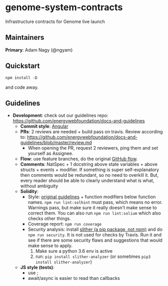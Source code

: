 # genome-system-contracts
Infrastructure contracts for Genome live launch

## Maintainers
**Primary**: Adam Nagy (@ngyam)

## Quickstart
```
npm install -D
```
and code away.

## Guidelines
 - **Development**: check out our guidelines repo: https://github.com/energywebfoundation/docs-and-guidelines
   - **Commit style**: [Angular](https://github.com/angular/angular.js/blob/master/DEVELOPERS.md#commits)
   - **PRs**: 2 reviews are needed + build pass on travis. Review according to: https://github.com/energywebfoundation/docs-and-guidelines/blob/master/review.md
     - When opening the PR, request 2 reviewers, ping them and set yourself as Assignee.
   - **Flow**: use feature branches, do the original [GitHub flow](https://guides.github.com/introduction/flow/).
   - **Comments**: NatSpec + 1 docstring above state variables + above structs + events + modifier. If something is super self-explanatory then comments would be redundant, so no need to overkill it. But, every reader should be able to clearly understand what is what, without ambiguity
   - **Solidity**:
     - Style: [original guidelines](https://solidity.readthedocs.io/en/v0.5.4/style-guide.html) + function modifiers below function names. ```npm run lint:solhint``` must pass, which means no error. Warnings pass, but make sure it really doesn't make sense to correct them. You can also run ```npm run lint:solium``` which also checks other things.
     - Coverage report: ```npm run coverage```
     - Security analysis: install [slither (a pip package, not npm)](https://github.com/trailofbits/slither#how-to-install) and do ```npm run security```. It is not used for checks by Travis. Run it and see if there are some security flaws and suggestions that would make sense to apply.
       1. Make sure a python 3.6 env is active
       2. run: ```pip install slither-analyzer``` (or sometimes ```pip3 install slither-analyzer```)
   - **JS style (tests)**:
     - use ;
     - await/async is easier to read than callbacks
